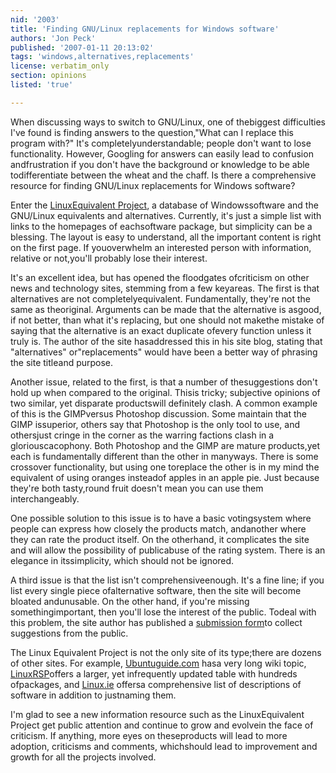 ```yaml
---
nid: '2003'
title: 'Finding GNU/Linux replacements for Windows software'
authors: 'Jon Peck'
published: '2007-01-11 20:13:02'
tags: 'windows,alternatives,replacements'
license: verbatim_only
section: opinions
listed: 'true'

---
```

When discussing ways to switch to GNU/Linux, one of thebiggest difficulties I've found is finding answers to the question,"What can I replace this program with?"  It's completelyunderstandable; people don't want to lose functionality. However, Googling for answers can easily lead to confusion andfrustration if you don't have the background or knowledge to be able todifferentiate between the wheat and the chaff.  Is there a comprehensive resource for finding GNU/Linux replacements for Windows software?

Enter the [LinuxEquivalent Project](http://linuxeq.com/), a database of Windowssoftware and the GNU/Linux equivalents and alternatives. Currently, it's just a simple list with links to the homepages of eachsoftware package, but simplicity can be a blessing.  The layout is easy to understand, all the important content is right on the first page.  If youoverwhelm an interested person with information, relative or not,you'll probably lose their interest.

It's an excellent idea, but has opened the floodgates ofcriticism on other news and technology sites, stemming from a few keyareas.  The first is that alternatives are not completelyequivalent.  Fundamentally, they're not the same as theoriginal.  Arguments can be made that the alternative is asgood, if not better, than what it's replacing, but one should not makethe mistake of saying that the alternative is an exact duplicate ofevery function unless it truly is.  The author of the site hasaddressed this in his site blog, stating that "alternatives" or"replacements" would have been a better way of phrasing the site titleand purpose.

Another issue, related to the first, is that a number of thesuggestions don't hold up when compared to the original.  Thisis tricky; subjective opinions of two similar, yet disparate productswill definitely clash.  A common example of this is the GIMPversus Photoshop discussion.  Some maintain that the GIMP issuperior, others say that Photoshop is the only tool to use, and othersjust cringe in the corner as the warring factions clash in a gloriouscacophony.  Both Photoshop and the GIMP are mature products,yet each is fundamentally different than the other in manyways.  There is some crossover functionality, but using one toreplace the other is in my mind the equivalent of using oranges insteadof apples in an apple pie.  Just because they're both tasty,round fruit doesn't mean you can use them interchangeably.

One possible solution to this issue is to have a basic votingsystem where people can express how closely the products match, andanother where they can rate the product itself.  On the otherhand, it complicates the site and will allow the possibility of publicabuse of the rating system.  There is an elegance in itssimplicity, which should not be ignored.

A third issue is that the list isn't comprehensiveenough.  It's a fine line; if you list every single piece ofalternative software, then the site will become bloated andunusable.  On the other hand, if you're missing somethingimportant, then you'll lose the interest of the public.  Todeal with this problem, the site author has published a [submission form](http://www.linuxeq.com/submit.html)to collect suggestions from the public.

The Linux Equivalent Project is not the only site of its type;there are dozens of other sites.  For example, [Ubuntuguide.com](http://ubuntuguide.org/wiki/Alternatives) hasa very long wiki topic, [LinuxRSP](http://www.linuxrsp.ru/win-lin-soft/table-eng.html)offers a larger, yet infrequently updated table with hundreds ofpackages, and [Linux.ie](http://www.linux.ie/newusers/alternatives.php) offersa comprehensive list of descriptions of software in addition to justnaming them.

I'm glad to see a new information resource such as the LinuxEquivalent Project get public attention and continue to grow and evolvein the face of criticism.  If anything, more eyes on theseproducts will lead to more adoption, criticisms and comments, whichshould lead to improvement and growth for all the projects involved.

